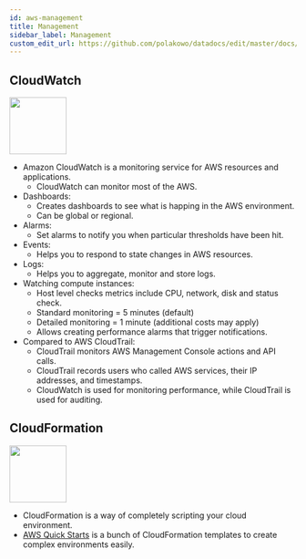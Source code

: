 ```yaml
---
id: aws-management
title: Management
sidebar_label: Management
custom_edit_url: https://github.com/polakowo/datadocs/edit/master/docs/cloud/aws-management.md
---
```


## CloudWatch

<img width=100 src="/datadocs/assets/0_aws-cloudwatch.9e5ac55ae4.svg"/>

- Amazon CloudWatch is a monitoring service for AWS resources and applications.
    - CloudWatch can monitor most of the AWS.
- Dashboards:
    - Creates dashboards to see what is happing in the AWS environment.
    - Can be global or regional.
- Alarms:
    - Set alarms to notify you when particular thresholds have been hit.
- Events:
    - Helps you to respond to state changes in AWS resources.
- Logs:
    - Helps you to aggregate, monitor and store logs.
- Watching compute instances:
    - Host level checks metrics include CPU, network, disk and status check.
    - Standard monitoring = 5 minutes (default)
    - Detailed monitoring = 1 minute (additional costs may apply)
    - Allows creating performance alarms that trigger notifications.
- Compared to AWS CloudTrail:
    - CloudTrail monitors AWS Management Console actions and API calls.
    - CloudTrail records users who called AWS services, their IP addresses, and timestamps.
    - CloudWatch is used for monitoring performance, while CloudTrail is used for auditing.

## CloudFormation

<img width=100 src="/datadocs/assets/5_aws-cloudformation.9c30330994.svg"/>

- CloudFormation is a way of completely scripting your cloud environment.
- [AWS Quick Starts](https://aws.amazon.com/quickstart/?quickstart-all.sort-by=item.additionalFields.updateDate&quickstart-all.sort-order=desc) is a bunch of CloudFormation templates to create complex environments easily.